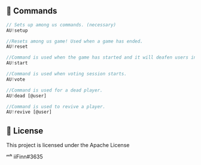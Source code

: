 ## 📜 Commands

```js
// Sets up among us commands. (necessary)
AU!setup

//Resets among us game! Used when a game has ended.
AU!reset

//Command is used when the game has started and it will deafen users in the call.
AU!start

//Command is used when voting session starts.
AU!vote

//Command is used for a dead player.
AU!dead [@user]

//Command is used to revive a player.
AU!revive [@user]
```
## 📄 License
This project is licensed under the Apache License 

ᵐᶠᵗ iiFinn#3635
